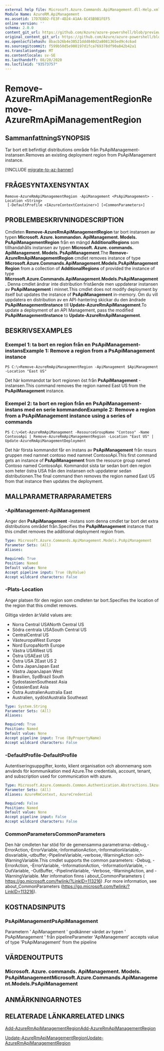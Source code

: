 ```yaml
---
external help file: Microsoft.Azure.Commands.ApiManagement.dll-Help.xml
Module Name: AzureRM.ApiManagement
ms.assetid: 17D7EBD2-FE3F-4D24-A1AA-8C45B9B1FEF5
online version: ''
schema: 2.0.0
content_git_url: https://github.com/Azure/azure-powershell/blob/preview/src/ResourceManager/ApiManagement/Commands.ApiManagement/help/Remove-AzureRmApiManagementRegion.md
original_content_git_url: https://github.com/Azure/azure-powershell/blob/preview/src/ResourceManager/ApiManagement/Commands.ApiManagement/help/Remove-AzureRmApiManagementRegion.md
ms.openlocfilehash: 8bacb26b4e30521ddd840d2a8081365ed9c4c6ad
ms.sourcegitcommit: f599b50d5e980197d1fca769378df90a842b42a1
ms.translationtype: MT
ms.contentlocale: sv-SE
ms.lasthandoff: 08/20/2020
ms.locfileid: "93573757"
---
```

# <span data-ttu-id="98e08-101">Remove-AzureRmApiManagementRegion</span><span class="sxs-lookup"><span data-stu-id="98e08-101">Remove-AzureRmApiManagementRegion</span></span>

## <span data-ttu-id="98e08-102">Sammanfattning</span><span class="sxs-lookup"><span data-stu-id="98e08-102">SYNOPSIS</span></span>
<span data-ttu-id="98e08-103">Tar bort ett befintligt distributions område från PsApiManagement-instansen.</span><span class="sxs-lookup"><span data-stu-id="98e08-103">Removes an existing deployment region from PsApiManagement instance.</span></span>

[!INCLUDE [migrate-to-az-banner](../../includes/migrate-to-az-banner.md)]

## <span data-ttu-id="98e08-104">FRÅGESYNTAXEN</span><span class="sxs-lookup"><span data-stu-id="98e08-104">SYNTAX</span></span>

```
Remove-AzureRmApiManagementRegion -ApiManagement <PsApiManagement> -Location <String>
 [-DefaultProfile <IAzureContextContainer>] [<CommonParameters>]
```

## <span data-ttu-id="98e08-105">PROBLEMBESKRIVNING</span><span class="sxs-lookup"><span data-stu-id="98e08-105">DESCRIPTION</span></span>
<span data-ttu-id="98e08-106">Cmdleten **Remove-AzureRmApiManagementRegion** tar bort instansen av typen **Microsoft. Azure. kommandon. ApiManagement. Models. PsApiManagementRegion** från en mängd **AdditionalRegions** som tillhandahålls instansen av typen **Microsoft. Azure. commands. ApiManagement. Models. PsApiManagement**.</span><span class="sxs-lookup"><span data-stu-id="98e08-106">The **Remove-AzureRmApiManagementRegion** cmdlet removes instance of type **Microsoft.Azure.Commands.ApiManagement.Models.PsApiManagementRegion** from a collection of **AdditionalRegions** of provided the instance of type **Microsoft.Azure.Commands.ApiManagement.Models.PsApiManagement**.</span></span>
<span data-ttu-id="98e08-107">Denna cmdlet ändrar inte distribution fristående men uppdaterar instansen av **PsApiManagement** i minnet.</span><span class="sxs-lookup"><span data-stu-id="98e08-107">This cmdlet does not modify deployment by itself but updates the instance of **PsApiManagement** in-memory.</span></span>
<span data-ttu-id="98e08-108">Om du vill uppdatera en distribution av en API-hantering skickar du den ändrade **PsApiManagementInstance** till **Update-AzureRmApiManagement**.</span><span class="sxs-lookup"><span data-stu-id="98e08-108">To update a deployment of an API Management, pass the modified **PsApiManagementInstance** to **Update-AzureRmApiManagement**.</span></span>

## <span data-ttu-id="98e08-109">BESKRIVS</span><span class="sxs-lookup"><span data-stu-id="98e08-109">EXAMPLES</span></span>

### <span data-ttu-id="98e08-110">Exempel 1: ta bort en region från en PsApiManagement-instans</span><span class="sxs-lookup"><span data-stu-id="98e08-110">Example 1: Remove a region from a PsApiManagement instance</span></span>
```
PS C:\>Remove-AzureRmApiManagementRegion -ApiManagement $ApiManagement -Location "East US"
```

<span data-ttu-id="98e08-111">Det här kommandot tar bort regionen öst från **PsApiManagement** -instansen.</span><span class="sxs-lookup"><span data-stu-id="98e08-111">This command removes the region named East US from the **PsApiManagement** instance.</span></span>

### <span data-ttu-id="98e08-112">Exempel 2: ta bort en region från en PsApiManagement-instans med en serie kommandon</span><span class="sxs-lookup"><span data-stu-id="98e08-112">Example 2: Remove a region from a PsApiManagement instance using a series of commands</span></span>
```
PS C:\>Get-AzureRmApiManagement -ResourceGroupName "Contoso" -Name ContosoApi | Remove-AzureRmApiManagementRegion -Location "East US" | Update-AzureRmApiManagementDeployment
```

<span data-ttu-id="98e08-113">Det här första kommandot får en instans av **PsApiManagement** från resurs gruppen med namnet contoso med namnet ContosoApi.</span><span class="sxs-lookup"><span data-stu-id="98e08-113">This first command gets an instance of **PsApiManagement** from the resource group named Contoso named ContosoApi.</span></span>
<span data-ttu-id="98e08-114">Kommandot sista tar sedan bort den region som heter östra USA från den instansen och uppdaterar sedan distributionen.</span><span class="sxs-lookup"><span data-stu-id="98e08-114">The final command then removes the region named East US from that instance then updates the deployment.</span></span>

## <span data-ttu-id="98e08-115">MALLPARAMETRAR</span><span class="sxs-lookup"><span data-stu-id="98e08-115">PARAMETERS</span></span>

### <span data-ttu-id="98e08-116">-ApiManagement</span><span class="sxs-lookup"><span data-stu-id="98e08-116">-ApiManagement</span></span>
<span data-ttu-id="98e08-117">Anger den **PsApiManagement** -instans som denna cmdlet tar bort det extra distributions området från.</span><span class="sxs-lookup"><span data-stu-id="98e08-117">Specifies the **PsApiManagement** instance that this cmdlet removes the additional deployment region from.</span></span>

```yaml
Type: Microsoft.Azure.Commands.ApiManagement.Models.PsApiManagement
Parameter Sets: (All)
Aliases: 

Required: True
Position: Named
Default value: None
Accept pipeline input: True (ByValue)
Accept wildcard characters: False
```

### <span data-ttu-id="98e08-118">-Plats</span><span class="sxs-lookup"><span data-stu-id="98e08-118">-Location</span></span>
<span data-ttu-id="98e08-119">Anger platsen för den region som cmdleten tar bort.</span><span class="sxs-lookup"><span data-stu-id="98e08-119">Specifies the location of the region that this cmdlet removes.</span></span>

<span data-ttu-id="98e08-120">Giltiga värden är:</span><span class="sxs-lookup"><span data-stu-id="98e08-120">Valid values are:</span></span> 

- <span data-ttu-id="98e08-121">Norra Central USA</span><span class="sxs-lookup"><span data-stu-id="98e08-121">North Central US</span></span>
- <span data-ttu-id="98e08-122">Södra centrala USA</span><span class="sxs-lookup"><span data-stu-id="98e08-122">South Central US</span></span>
- <span data-ttu-id="98e08-123">Central</span><span class="sxs-lookup"><span data-stu-id="98e08-123">Central US</span></span>
- <span data-ttu-id="98e08-124">Västeuropa</span><span class="sxs-lookup"><span data-stu-id="98e08-124">West Europe</span></span>
- <span data-ttu-id="98e08-125">Nord Europa</span><span class="sxs-lookup"><span data-stu-id="98e08-125">North Europe</span></span>
- <span data-ttu-id="98e08-126">Västra USA</span><span class="sxs-lookup"><span data-stu-id="98e08-126">West US</span></span>
- <span data-ttu-id="98e08-127">Östra USA</span><span class="sxs-lookup"><span data-stu-id="98e08-127">East US</span></span>
- <span data-ttu-id="98e08-128">Östra USA 2</span><span class="sxs-lookup"><span data-stu-id="98e08-128">East US 2</span></span>
- <span data-ttu-id="98e08-129">Östra Japan</span><span class="sxs-lookup"><span data-stu-id="98e08-129">Japan East</span></span>
- <span data-ttu-id="98e08-130">Västra Japan</span><span class="sxs-lookup"><span data-stu-id="98e08-130">Japan West</span></span>
- <span data-ttu-id="98e08-131">Brasilien, Syd</span><span class="sxs-lookup"><span data-stu-id="98e08-131">Brazil South</span></span>
- <span data-ttu-id="98e08-132">Sydostasien</span><span class="sxs-lookup"><span data-stu-id="98e08-132">Southeast Asia</span></span>
- <span data-ttu-id="98e08-133">Östasien</span><span class="sxs-lookup"><span data-stu-id="98e08-133">East Asia</span></span>
- <span data-ttu-id="98e08-134">Östra Australien</span><span class="sxs-lookup"><span data-stu-id="98e08-134">Australia East</span></span>
- <span data-ttu-id="98e08-135">Australien, sydöst</span><span class="sxs-lookup"><span data-stu-id="98e08-135">Australia Southeast</span></span>

```yaml
Type: System.String
Parameter Sets: (All)
Aliases: 

Required: True
Position: Named
Default value: None
Accept pipeline input: True (ByPropertyName)
Accept wildcard characters: False
```

### <span data-ttu-id="98e08-136">-DefaultProfile</span><span class="sxs-lookup"><span data-stu-id="98e08-136">-DefaultProfile</span></span>
<span data-ttu-id="98e08-137">Autentiseringsuppgifter, konto, klient organisation och abonnemang som används för kommunikation med Azure.</span><span class="sxs-lookup"><span data-stu-id="98e08-137">The credentials, account, tenant, and subscription used for communication with azure.</span></span>

```yaml
Type: Microsoft.Azure.Commands.Common.Authentication.Abstractions.IAzureContextContainer
Parameter Sets: (All)
Aliases: AzureRmContext, AzureCredential

Required: False
Position: Named
Default value: None
Accept pipeline input: False
Accept wildcard characters: False
```

### <span data-ttu-id="98e08-138">CommonParameters</span><span class="sxs-lookup"><span data-stu-id="98e08-138">CommonParameters</span></span>
<span data-ttu-id="98e08-139">Den här cmdleten har stöd för de gemensamma parametrarna:-debug,-ErrorAction,-ErrorVariable,-InformationAction,-InformationVariable,-disvariable,-utbuffer,-PipelineVariable,-verbose,-WarningAction och-WarningVariable.</span><span class="sxs-lookup"><span data-stu-id="98e08-139">This cmdlet supports the common parameters: -Debug, -ErrorAction, -ErrorVariable, -InformationAction, -InformationVariable, -OutVariable, -OutBuffer, -PipelineVariable, -Verbose, -WarningAction, and -WarningVariable.</span></span> <span data-ttu-id="98e08-140">Mer information finns i about_CommonParameters ( https://go.microsoft.com/fwlink/?LinkID=113216) .</span><span class="sxs-lookup"><span data-stu-id="98e08-140">For more information, see about_CommonParameters (https://go.microsoft.com/fwlink/?LinkID=113216).</span></span>

## <span data-ttu-id="98e08-141">KOSTNADS</span><span class="sxs-lookup"><span data-stu-id="98e08-141">INPUTS</span></span>

### <span data-ttu-id="98e08-142">PsApiManagement</span><span class="sxs-lookup"><span data-stu-id="98e08-142">PsApiManagement</span></span>
<span data-ttu-id="98e08-143">Parametern ' ApiManagement ' godkänner värdet av typen ' PsApiManagement ' från pipeline</span><span class="sxs-lookup"><span data-stu-id="98e08-143">Parameter 'ApiManagement' accepts value of type 'PsApiManagement' from the pipeline</span></span>

## <span data-ttu-id="98e08-144">VÄRDEN</span><span class="sxs-lookup"><span data-stu-id="98e08-144">OUTPUTS</span></span>

### <span data-ttu-id="98e08-145">Microsoft. Azure. commands. ApiManagement. Models. PsApiManagement</span><span class="sxs-lookup"><span data-stu-id="98e08-145">Microsoft.Azure.Commands.ApiManagement.Models.PsApiManagement</span></span>

## <span data-ttu-id="98e08-146">ANMÄRKNINGAR</span><span class="sxs-lookup"><span data-stu-id="98e08-146">NOTES</span></span>

## <span data-ttu-id="98e08-147">RELATERADE LÄNKAR</span><span class="sxs-lookup"><span data-stu-id="98e08-147">RELATED LINKS</span></span>

[<span data-ttu-id="98e08-148">Add-AzureRmApiManagementRegion</span><span class="sxs-lookup"><span data-stu-id="98e08-148">Add-AzureRmApiManagementRegion</span></span>](./Add-AzureRmApiManagementRegion.md)

[<span data-ttu-id="98e08-149">Update-AzureRmApiManagementRegion</span><span class="sxs-lookup"><span data-stu-id="98e08-149">Update-AzureRmApiManagementRegion</span></span>](./Update-AzureRmApiManagementRegion.md)


